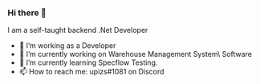 ### Hi there 👋 
I am a self-taught backend .Net Developer 
- 🤔 I’m working as a Developer
- 🔭 I’m currently working on Warehouse Management System\ Software
- 🌱 I’m currently learning Specflow Testing.
- 📫 How to reach me: upizs#1081 on Discord
<!--
**upizs/upizs** is a ✨ _special_ ✨ repository because its `README.md` (this file) appears on your GitHub profile.

Here are some ideas to get you started:

- 🔭 I’m currently working on ...
- 🌱 I’m currently learning ...
- 👯 I’m looking to collaborate on ...
- 🤔 I’m looking for help with ...
- 💬 Ask me about ...
- 📫 How to reach me: ...
- 😄 Pronouns: ...
- ⚡ Fun fact: ...
-->
